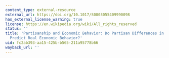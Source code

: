 ```yaml
---
content_type: external-resource
external_url: https://doi.org/10.1017/S0003055409990098
has_external_license_warning: true
license: https://en.wikipedia.org/wiki/All_rights_reserved
status: ''
title: 'Partisanship and Economic Behavior: Do Partisan Differences in Economic Forecasts
  Predict Real Economic Behavior?'
uid: fc2ab393-aa15-425b-b565-211a95778b66
wayback_url: ''
---
```

